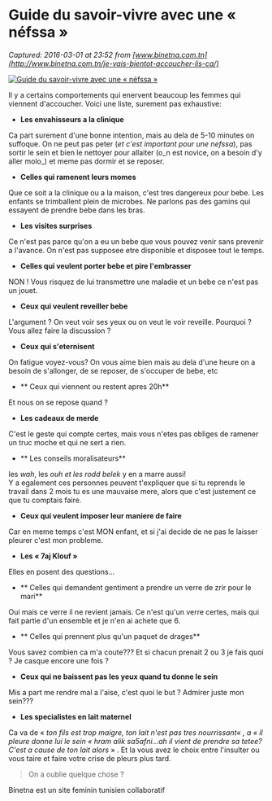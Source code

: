 # Guide du savoir-vivre avec une « néfssa »

_Captured: 2016-03-01 at 23:52 from [www.binetna.com.tn](http://www.binetna.com.tn/je-vais-bientot-accoucher-lis-ca/)_

[ ![Guide du savoir-vivre avec une « néfssa »](http://www.binetna.com.tn/my-content/uploads/2016/02/baby-105063_960_720-720x400_c.jpg) ](http://www.binetna.com.tn/my-content/uploads/2016/02/baby-105063_960_720.jpg)

Il y a certains comportements qui enervent beaucoup les femmes qui viennent d'accoucher. Voici une liste, surement pas exhaustive:

  * **Les envahisseurs a la clinique**

Ca part surement d'une bonne intention, mais au dela de 5-10 minutes on suffoque. On ne peut pas peter (_et c'est important pour une nefssa_), pas sortir le sein et bien le nettoyer pour allaiter (o_n est novice, on a besoin d'y aller molo_) et meme pas dormir et se reposer.

  * **Celles qui ramenent leurs momes**

Que ce soit a la clinique ou a la maison, c'est tres dangereux pour bebe. Les enfants se trimballent plein de microbes. Ne parlons pas des gamins qui essayent de prendre bebe dans les bras.

  * **Les visites surprises**

Ce n'est pas parce qu'on a eu un bebe que vous pouvez venir sans prevenir a l'avance. On n'est pas supposee etre disponible et disposee tout le temps.

  * **Celles qui veulent porter bebe et pire l'embrasser**

NON ! Vous risquez de lui transmettre une maladie et un bebe ce n'est pas un jouet.

  * **Ceux qui veulent reveiller bebe**

L'argument ? On veut voir ses yeux ou on veut le voir reveille. Pourquoi ? Vous allez faire la discussion ?

  * **Ceux qui s'eternisent**

On fatigue voyez-vous? On vous aime bien mais au dela d'une heure on a besoin de s'allonger, de se reposer, de s'occuper de bebe, etc

  * ** Ceux qui viennent ou restent apres 20h**

Et nous on se repose quand ?

  * **Les cadeaux de merde**

C'est le geste qui compte certes, mais vous n'etes pas obliges de ramener un truc moche et qui ne sert a rien.

  * ** Les conseils moralisateurs**

les _wah_, les _ouh _et les_ rodd belek_ y en a marre aussi!  
Y a egalement ces personnes peuvent t'expliquer que si tu reprends le travail dans 2 mois tu es une mauvaise mere, alors que c'est justement ce que tu comptais faire.

  * **Ceux qui veulent imposer leur maniere de faire**

Car en meme temps c'est MON enfant, et si j'ai decide de ne pas le laisser pleurer c'est mon probleme.

  * **Les « 7aj Klouf »**

Elles en posent des questions…

  * ** Celles qui demandent gentiment a prendre un verre de zrir pour le mari**

Oui mais ce verre il ne revient jamais. Ce n'est qu'un verre certes, mais qui fait partie d'un ensemble et je n'en ai achete que 6.

  * ** Celles qui prennent plus qu'un paquet de drages**

Vous savez combien ca m'a coute??? Et si chacun prenait 2 ou 3 je fais quoi ? Je casque encore une fois ?

  * **Ceux qui ne baissent pas les yeux quand tu donne le sein**

Mis a part me rendre mal a l'aise, c'est quoi le but ? Admirer juste mon sein???

  * **Les specialistes en lait maternel**

Ca va de « _ton fils est trop maigre, ton lait n'est pas tres __nourrissant_« , a « _il pleure donne lui le sein_ « _hram alik sa5afni…ah il vient de_ prendre sa tetee?_ C'est a cause de ton lait alors_ » . Et la vous avez le choix entre l'insulter ou vous taire et faire votre crise de pleurs plus tard.

> On a oublie quelque chose ?

Binetna est un site feminin tunisien collaboratif

